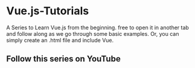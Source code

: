 # Vue.js-Tutorials
A Series to Learn Vue.js from the beginning. free to open it in another tab and follow along as we go through some basic examples. Or, you can simply create an .html file and include Vue.

## Follow this series on YouTube
